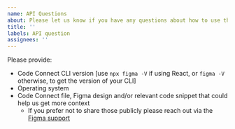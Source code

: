 ```yaml
---
name: API Questions
about: Please let us know if you have any questions about how to use the API to connect your components.
title: ''
labels: API question
assignees: ''
---
```


Please provide:

- Code Connect CLI version [use `npx figma -V` if using React, or `figma -V` otherwise, to get the version of your CLI]
- Operating system
- Code Connect file, Figma design and/or relevant code snippet that could help us get more context
  - If you prefer not to share those publicly please reach out via the [Figma support](https://help.figma.com/hc/en-us/requests/new?ticket_form_id=360001744374)
